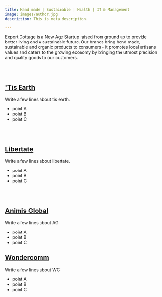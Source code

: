 ```yaml
---
title: Hand made | Sustainable | Health | IT & Management
image: images/author.jpg
description: This is meta description.

---
```

Export Cottage is a New Age Startup raised from ground up to provide better living and a sustainable future. Our brands bring hand made, sustainable and organic products to consumers - it promotes local artisans values and caters to the growing economy by bringing the utmost precision and quality goods to our customers.  

<br>
<br>

## ['Tis Earth](http://www.tisearth.com "'tis earth")

Write a few lines about tis earth. 

* point A
* point B
* point C

<br>
<br>

## [Libertate](https://libertatehealthtest01.netlify.app/ "Libertate")

Write a few lines about libertate. 

* point A
* point B
* point C

<br>
<br>

## [Animis Global](http://www.animisglobal.com "animis global")

Write a few lines about AG

* point A
* point B
* point C

## [Wondercomm]()

Write a few lines about WC

* point A
* point B
* point C